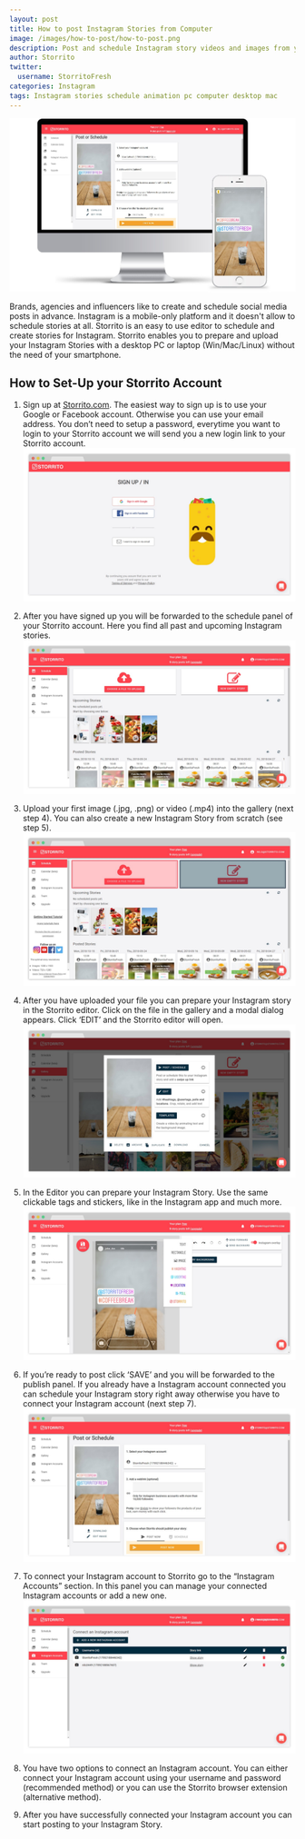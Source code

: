 ```yaml
---
layout: post
title: How to post Instagram Stories from Computer
image: /images/how-to-post/how-to-post.png
description: Post and schedule Instagram story videos and images from your computer.
author: Storrito
twitter:
  username: StorritoFresh
categories: Instagram
tags: Instagram stories schedule animation pc computer desktop mac
---
```


![How to post](/images/how-to-post/storrito_instagram.jpg "Storrito Schedule")

<!--more-->
Brands, agencies and influencers like to create and schedule social media posts in advance. Instagram is a mobile-only platform and it doesn't allow to schedule stories at all. Storrito is an easy to use editor to schedule and create stories for Instagram. Storrito enables you to prepare and upload your Instagram Stories with a desktop PC or laptop (Win/Mac/Linux) without the need of your smartphone.

## How to Set-Up your Storrito Account

1. Sign up at [Storrito.com](https://app.storrito.com). The easiest way to sign up is to use your Google or Facebook account. Otherwise you can use your email address. You don’t need to setup a password, everytime you want to login to your Storrito account we will send you a new login link to your Storrito account. ![How to post](/images/how-to-post/login.jpg "Storrito Platform Login Panel")

2. After you have signed up you will be forwarded to the schedule panel of your Storrito account. Here you find all past and upcoming Instagram stories.![How to post](/images/how-to-post/schedule.jpg "Storrito Schedule")

3. Upload your first image (.jpg, .png) or video (.mp4) into the gallery (next step 4). You can also create a new Instagram Story from scratch (see step 5).![How to post](/images/how-to-post/upload.jpg "Storrito Schedule")

4. After you have uploaded your file you can prepare your Instagram story in the Storrito editor. Click on the file in the gallery and a modal dialog appears. Click ‘EDIT’ and the Storrito editor will open.![How to post](/images/how-to-post/modal1.jpg "Storrito Schedule")

5. In the Editor you can prepare your Instagram Story. Use the same clickable tags and stickers, like in the Instagram app and much more.![How to post](/images/how-to-post/editor.jpg "Storrito Schedule")

6. If you’re ready to post click ‘SAVE’ and you will be forwarded to the publish panel. If you already have a Instagram account connected you can schedule your Instagram story right away otherwise you have to connect your Instagram account (next step 7).![How to post](/images/how-to-post/publish.jpg "Storrito Schedule")

7. To connect your Instagram account to Storrito go to the “Instagram Accounts” section. In this panel you can manage your connected Instagram accounts or add a new one.![How to post](/images/how-to-post/list.jpg "Storrito Schedule")

8. You have two options to connect an Instagram account. You can either connect your Instagram account using your username and password (recommended method) or you can use the Storrito browser extension (alternative method).

9. After you have successfully connected your Instagram account you can start posting to your Instagram Story.
